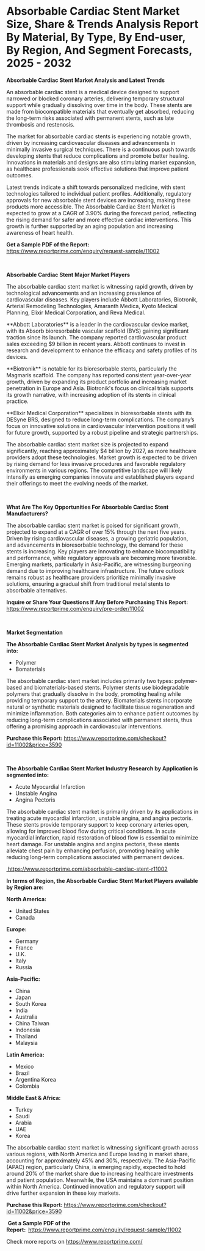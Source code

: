 <p><h1>Absorbable Cardiac Stent Market Size, Share & Trends Analysis Report By Material, By Type, By End-user, By Region, And Segment Forecasts, 2025 - 2032</h1></p><p><strong>Absorbable Cardiac Stent Market Analysis and Latest Trends</strong></p>
<p><p>An absorbable cardiac stent is a medical device designed to support narrowed or blocked coronary arteries, delivering temporary structural support while gradually dissolving over time in the body. These stents are made from biocompatible materials that eventually get absorbed, reducing the long-term risks associated with permanent stents, such as late thrombosis and restenosis.</p><p>The market for absorbable cardiac stents is experiencing notable growth, driven by increasing cardiovascular diseases and advancements in minimally invasive surgical techniques. There is a continuous push towards developing stents that reduce complications and promote better healing. Innovations in materials and designs are also stimulating market expansion, as healthcare professionals seek effective solutions that improve patient outcomes.</p><p>Latest trends indicate a shift towards personalized medicine, with stent technologies tailored to individual patient profiles. Additionally, regulatory approvals for new absorbable stent devices are increasing, making these products more accessible. The Absorbable Cardiac Stent Market is expected to grow at a CAGR of 3.90% during the forecast period, reflecting the rising demand for safer and more effective cardiac interventions. This growth is further supported by an aging population and increasing awareness of heart health.</p></p>
<p><strong>Get a Sample PDF of the Report:&nbsp;</strong> <a href="https://www.reportprime.com/enquiry/request-sample/11002?utm_campaign=2792&utm_medium=2&utm_source=Github&utm_content=ia&utm_term=20032025&utm_id=absorbable-cardiac-stent">https://www.reportprime.com/enquiry/request-sample/11002</a></p>
<p>&nbsp;</p>
<p><strong>Absorbable Cardiac Stent Major Market Players</strong></p>
<p><p>The absorbable cardiac stent market is witnessing rapid growth, driven by technological advancements and an increasing prevalence of cardiovascular diseases. Key players include Abbott Laboratories, Biotronik, Arterial Remodeling Technologies, Amaranth Medica, Kyoto Medical Planning, Elixir Medical Corporation, and Reva Medical.</p><p>**Abbott Laboratories** is a leader in the cardiovascular device market, with its Absorb bioresorbable vascular scaffold (BVS) gaining significant traction since its launch. The company reported cardiovascular product sales exceeding $9 billion in recent years. Abbott continues to invest in research and development to enhance the efficacy and safety profiles of its devices.</p><p>**Biotronik** is notable for its bioresorbable stents, particularly the Magmaris scaffold. The company has reported consistent year-over-year growth, driven by expanding its product portfolio and increasing market penetration in Europe and Asia. Biotronik's focus on clinical trials supports its growth narrative, with increasing adoption of its stents in clinical practice.</p><p>**Elixir Medical Corporation** specializes in bioresorbable stents with its DESyne BRS, designed to reduce long-term complications. The company’s focus on innovative solutions in cardiovascular intervention positions it well for future growth, supported by a robust pipeline and strategic partnerships.</p><p>The absorbable cardiac stent market size is projected to expand significantly, reaching approximately $4 billion by 2027, as more healthcare providers adopt these technologies. Market growth is expected to be driven by rising demand for less invasive procedures and favorable regulatory environments in various regions. The competitive landscape will likely intensify as emerging companies innovate and established players expand their offerings to meet the evolving needs of the market.</p></p>
<p>&nbsp;</p>
<p><strong>What Are The Key Opportunities For Absorbable Cardiac Stent Manufacturers?</strong></p>
<p><p>The absorbable cardiac stent market is poised for significant growth, projected to expand at a CAGR of over 15% through the next five years. Driven by rising cardiovascular diseases, a growing geriatric population, and advancements in bioresorbable technology, the demand for these stents is increasing. Key players are innovating to enhance biocompatibility and performance, while regulatory approvals are becoming more favorable. Emerging markets, particularly in Asia-Pacific, are witnessing burgeoning demand due to improving healthcare infrastructure. The future outlook remains robust as healthcare providers prioritize minimally invasive solutions, ensuring a gradual shift from traditional metal stents to absorbable alternatives.</p></p>
<p><strong>Inquire or Share Your Questions If Any Before Purchasing This Report:</strong> <a href="https://www.reportprime.com/enquiry/pre-order/11002?utm_campaign=2792&utm_medium=2&utm_source=Github&utm_content=ia&utm_term=20032025&utm_id=absorbable-cardiac-stent">https://www.reportprime.com/enquiry/pre-order/11002</a></p>
<p>&nbsp;</p>
<p><strong>Market Segmentation</strong></p>
<p><strong>The Absorbable Cardiac Stent Market Analysis by types is segmented into:</strong></p>
<p><ul><li>Polymer</li><li>Bomaterials</li></ul></p>
<p><p>The absorbable cardiac stent market includes primarily two types: polymer-based and biomaterials-based stents. Polymer stents use biodegradable polymers that gradually dissolve in the body, promoting healing while providing temporary support to the artery. Biomaterials stents incorporate natural or synthetic materials designed to facilitate tissue regeneration and minimize inflammation. Both categories aim to enhance patient outcomes by reducing long-term complications associated with permanent stents, thus offering a promising approach in cardiovascular interventions.</p></p>
<p><strong>Purchase this Report:&nbsp;</strong><a href="https://www.reportprime.com/checkout?id=11002&price=3590&utm_campaign=2792&utm_medium=2&utm_source=Github&utm_content=ia&utm_term=20032025&utm_id=absorbable-cardiac-stent">https://www.reportprime.com/checkout?id=11002&price=3590</a></p>
<p>&nbsp;</p>
<p><strong>The Absorbable Cardiac Stent Market Industry Research by Application is segmented into:</strong></p>
<p><ul><li>Acute Myocardial Infarction</li><li>Unstable Angina</li><li>Angina Pectoris</li></ul></p>
<p><p>The absorbable cardiac stent market is primarily driven by its applications in treating acute myocardial infarction, unstable angina, and angina pectoris. These stents provide temporary support to keep coronary arteries open, allowing for improved blood flow during critical conditions. In acute myocardial infarction, rapid restoration of blood flow is essential to minimize heart damage. For unstable angina and angina pectoris, these stents alleviate chest pain by enhancing perfusion, promoting healing while reducing long-term complications associated with permanent devices.</p></p>
<p><a href="https://www.reportprime.com/absorbable-cardiac-stent-r11002?utm_campaign=2792&utm_medium=2&utm_source=Github&utm_content=ia&utm_term=20032025&utm_id=absorbable-cardiac-stent">&nbsp;https://www.reportprime.com/absorbable-cardiac-stent-r11002</a></p>
<p><strong>In terms of Region, the Absorbable Cardiac Stent Market Players available by Region are:</strong></p>
<p>
    <p> <strong> North America: </strong>
        <ul>
            <li>United States</li>
            <li>Canada</li>
        </ul>
        </p> 
    <p> <strong> Europe: </strong>
        <ul>
            <li>Germany</li>
            <li>France</li>
            <li>U.K.</li>
            <li>Italy</li>
            <li>Russia</li>
        </ul>
        </p> 
    <p> <strong> Asia-Pacific: </strong>
        <ul>
            <li>China</li>
            <li>Japan</li>
            <li>South Korea</li>
            <li>India</li>
            <li>Australia</li>
            <li>China Taiwan</li>
            <li>Indonesia</li>
            <li>Thailand</li>
            <li>Malaysia</li>
        </ul>
        </p> 
    <p> <strong> Latin America: </strong>
        <ul>
            <li>Mexico</li>
            <li>Brazil</li>
            <li>Argentina Korea</li>
            <li>Colombia</li>
        </ul>
        </p> 
    <p> <strong> Middle East & Africa: </strong>
        <ul>
            <li>Turkey</li>
            <li>Saudi</li>
            <li>Arabia</li>
            <li>UAE</li>
            <li>Korea</li>
        </ul>
    </p>
    </p>
<p><p>The absorbable cardiac stent market is witnessing significant growth across various regions, with North America and Europe leading in market share, accounting for approximately 45% and 30%, respectively. The Asia-Pacific (APAC) region, particularly China, is emerging rapidly, expected to hold around 20% of the market share due to increasing healthcare investments and patient population. Meanwhile, the USA maintains a dominant position within North America. Continued innovation and regulatory support will drive further expansion in these key markets.</p></p>
<p><strong>Purchase this Report: </strong><a href="https://www.reportprime.com/checkout?id=11002&price=3590&utm_campaign=2792&utm_medium=2&utm_source=Github&utm_content=ia&utm_term=20032025&utm_id=absorbable-cardiac-stent">https://www.reportprime.com/checkout?id=11002&price=3590</a></p>
<p>&nbsp;<strong>Get a Sample PDF of the Report:&nbsp;&nbsp;</strong><a href="https://www.reportprime.com/enquiry/request-sample/11002?utm_campaign=2792&utm_medium=2&utm_source=Github&utm_content=ia&utm_term=20032025&utm_id=absorbable-cardiac-stent">https://www.reportprime.com/enquiry/request-sample/11002</a></p>
<p><strong></strong></p>
<p>Check more reports on <a href="https://www.reportprime.com/?utm_campaign=2792&utm_medium=2&utm_source=Github&utm_content=ia&utm_term=20032025&utm_id=absorbable-cardiac-stent">https://www.reportprime.com/</a></p>